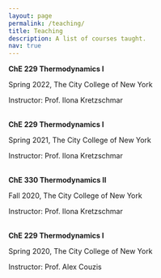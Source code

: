 ```yaml
---
layout: page
permalink: /teaching/
title: Teaching
description: A list of courses taught.
nav: true
---
```


<strong>ChE 229 Thermodynamics I</strong>
<p>Spring 2022, The City College of New York</p>
<p>Instructor: Prof. Ilona Kretzschmar</p>
<br>
<strong>ChE 229 Thermodynamics I</strong>
<p>Spring 2021, The City College of New York</p>
<p>Instructor: Prof. Ilona Kretzschmar</p>
<br>
<strong>ChE 330 Thermodynamics II</strong>
<p>Fall 2020, The City College of New York</p>
<p>Instructor: Prof. Ilona Kretzschmar</p>
<br>
<strong>ChE 229 Thermodynamics I</strong>
<p>Spring 2020, The City College of New York</p>
<p>Instructor: Prof. Alex Couzis</p>
